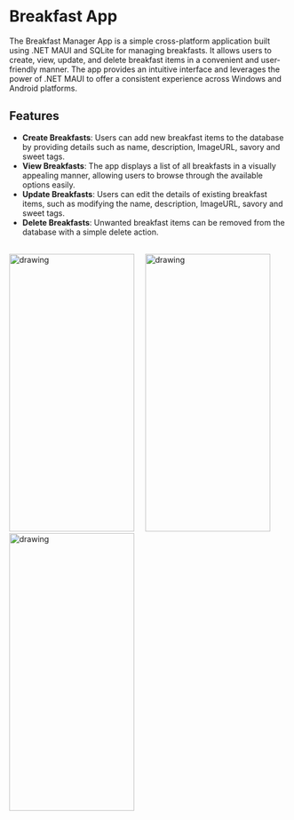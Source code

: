 # Breakfast App

The Breakfast Manager App is a simple cross-platform application built using .NET MAUI and SQLite for managing breakfasts. It allows users to create, view, update, and delete breakfast items in a convenient and user-friendly manner. The app provides an intuitive interface and leverages the power of .NET MAUI to offer a consistent experience across Windows and Android platforms.

## Features

- **Create Breakfasts**: Users can add new breakfast items to the database by providing details such as name, description, ImageURL, savory and sweet tags.
- **View Breakfasts**: The app displays a list of all breakfasts in a visually appealing manner, allowing users to browse through the available options easily.
- **Update Breakfasts**: Users can edit the details of existing breakfast items, such as modifying the name, description, ImageURL, savory and sweet tags.
- **Delete Breakfasts**: Unwanted breakfast items can be removed from the database with a simple delete action.
<br>

<div align="start">
<img src="https://user-images.githubusercontent.com/109075090/233998585-45bc03fd-c641-480d-91a7-f24d0f505d1d.png" alt="drawing" width="225" height="500"/>
&nbsp;&nbsp;&nbsp;
<img src="https://user-images.githubusercontent.com/109075090/233997891-293fec11-f833-479c-a661-92dbdf850459.png" alt="drawing" width="225" height="500"/>
&nbsp;&nbsp;&nbsp;
<img src="https://user-images.githubusercontent.com/109075090/233998730-6ed05ce4-5a9e-4672-b2c6-66ddaac5823d.png" alt="drawing" width="225" height="500"/>
</div>

